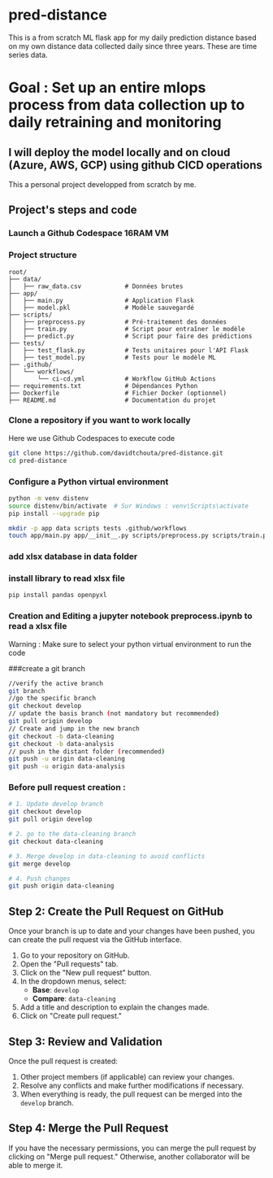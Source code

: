 # pred-distance

This is a from scratch ML flask app for my daily prediction distance based on my own distance data collected daily since three years. 
These are time series data.

# Goal : Set up an entire mlops process from data collection up to daily retraining and monitoring

## I will deploy the model locally and on cloud (Azure, AWS, GCP) using github CICD operations

This a personal project developped from scratch by me. 

## Project's steps and code

### Launch a Github Codespace 16RAM VM 

### Project structure
```plaintext
root/
├── data/
│   ├── raw_data.csv            # Données brutes
├── app/
│   ├── main.py                 # Application Flask
│   ├── model.pkl               # Modèle sauvegardé
├── scripts/
│   ├── preprocess.py           # Pré-traitement des données
│   ├── train.py                # Script pour entraîner le modèle
│   ├── predict.py              # Script pour faire des prédictions
├── tests/
│   ├── test_flask.py           # Tests unitaires pour l'API Flask
│   ├── test_model.py           # Tests pour le modèle ML
├── .github/
│   └── workflows/
│       └── ci-cd.yml           # Workflow GitHub Actions
├── requirements.txt            # Dépendances Python
├── Dockerfile                  # Fichier Docker (optionnel)
├── README.md                   # Documentation du projet
```

### Clone a repository if you want to work locally
Here we use Github Codespaces to execute code
```bash
git clone https://github.com/davidtchouta/pred-distance.git
cd pred-distance
```
### Configure a Python virtual environment 
```bash
python -m venv distenv
source distenv/bin/activate  # Sur Windows : venv\Scripts\activate
pip install --upgrade pip
```

```bash
mkdir -p app data scripts tests .github/workflows
touch app/main.py app/__init__.py scripts/preprocess.py scripts/train.py tests/test_flask.py tests/test_model.py scripts/predict.py requirements.txt Dockerfile .github/workflows/ci-cd.yml
```

### add xlsx database in data folder

### install library to read xlsx file
```python
pip install pandas openpyxl
```

### Creation and Editing a jupyter notebook preprocess.ipynb to read a xlsx file

Warning : Make sure to select your python virtual environment to run the code

###create a git branch 
```bash
//verify the active branch
git branch
//go the specific branch
git checkout develop
// update the basis branch (not mandatory but recommended)
git pull origin develop
// Create and jump in the new branch
git checkout -b data-cleaning
git checkout -b data-analysis
// push in the distant folder (recommended)
git push -u origin data-cleaning
git push -u origin data-analysis
```

### Before pull request creation :
```bash
# 1. Update develop branch
git checkout develop
git pull origin develop

# 2. go to the data-cleaning branch
git checkout data-cleaning

# 3. Merge develop in data-cleaning to avoid conflicts 
git merge develop

# 4. Push changes
git push origin data-cleaning
```

## Step 2: Create the Pull Request on GitHub
Once your branch is up to date and your changes have been pushed, you can create the pull request via the GitHub interface.

1. Go to your repository on GitHub.
2. Open the "Pull requests" tab.
3. Click on the "New pull request" button.
4. In the dropdown menus, select:
   - **Base**: `develop`
   - **Compare**: `data-cleaning`
5. Add a title and description to explain the changes made.
6. Click on "Create pull request."

## Step 3: Review and Validation
Once the pull request is created:
1. Other project members (if applicable) can review your changes.
2. Resolve any conflicts and make further modifications if necessary.
3. When everything is ready, the pull request can be merged into the `develop` branch.

## Step 4: Merge the Pull Request
If you have the necessary permissions, you can merge the pull request by clicking on "Merge pull request."
Otherwise, another collaborator will be able to merge it.
